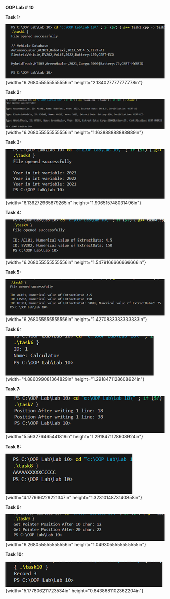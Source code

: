 **OOP Lab \# 10**

**Task 1:**

![](./images/./image1.png){width="6.268055555555556in"
height="2.134027777777778in"}

**Task 2:**

![](./images/./image2.png){width="6.268055555555556in"
height="1.163888888888889in"}

**Task 3:**

![](./images/./image3.png){width="6.136272965879265in"
height="1.906515748031496in"}

**Task 4:**

![](./images/./image4.png){width="6.268055555555556in"
height="1.5479166666666666in"}

**Task 5:**

![](./images/./image5.png){width="6.268055555555556in"
height="1.4270833333333333in"}

**Task 6:**

![](./images/./image6.png){width="4.886099081364829in"
height="1.2918471128608924in"}

**Task 7:**

![](./images/./image7.png){width="5.563276465441819in"
height="1.2918471128608924in"}

**Task 8:**

![](./images/./image8.png){width="4.177666229221347in"
height="1.3231014873140858in"}

**Task 9:**

![](./images/./image9.png){width="6.268055555555556in"
height="1.0493055555555555in"}

**Task 10:**

![](./images/./image10.png){width="5.177806211723534in"
height="0.8438681102362204in"}
